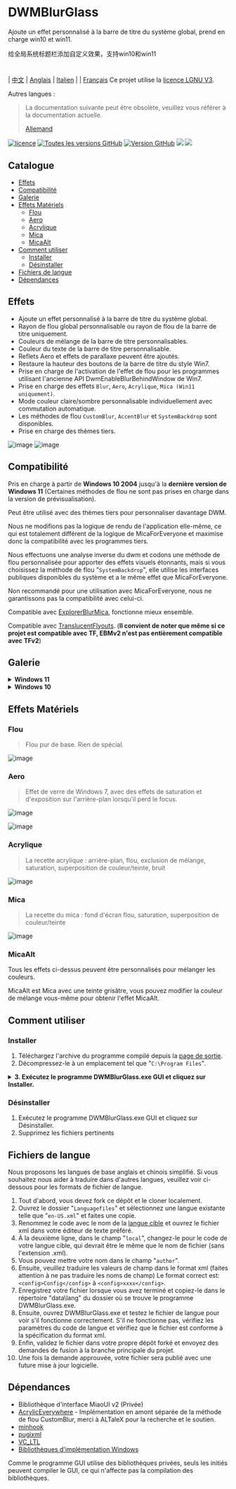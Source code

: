 # DWMBlurGlass
Ajoute un effet personnalisé à la barre de titre du système global, prend en charge win10 et win11.

给全局系统标题栏添加自定义效果，支持win10和win11
#
| [中文](/README_ZH.md) | [Anglais](/README.md) | [Italien](/README_IT.md) |  | [Français](/README_FR.md)
Ce projet utilise la [licence LGNU V3](/COPYING.LESSER).

Autres langues :
> La documentation suivante peut être obsolète, veuillez vous référer à la documentation actuelle.
>
> [Allemand](/README_DE.md)


[![licence](https://img.shields.io/github/license/Maplespe/DWMBlurGlass.svg)](https://www.gnu.org/licenses/lgpl-3.0.en.html)
[![Toutes les versions GitHub](https://img.shields.io/github/downloads/Maplespe/DWMBlurGlass/total.svg)](https://github.com/Maplespe/DWMBlurGlass/releases)
[![Version GitHub](https://img.shields.io/github/release/Maplespe/DWMBlurGlass.svg)](https://github.com/Maplespe/DWMBlurGlass/releases/latest)
<img src="https://img.shields.io/badge/language-c++-F34B7D.svg"/>
<img src="https://img.shields.io/github/last-commit/Maplespe/DWMBlurGlass.svg"/>  

## Catalogue
- [Effets](#effets)
- [Compatibilité](#compatibilité)
- [Galerie](#galerie)
- [Effets Matériels](#effets-matériels)
  - [Flou](#flou)
  - [Aero](#aero)
  - [Acrylique](#acrylique)
  - [Mica](#mica)
  - [MicaAlt](#micaalt)
- [Comment utiliser](#comment-utiliser)
  - [Installer](#installer)
  - [Désinstaller](#désinstaller)
- [Fichiers de langue](#fichiers-de-langue)
- [Dépendances](#dépendances)

## Effets
* Ajoute un effet personnalisé à la barre de titre du système global.
* Rayon de flou global personnalisable ou rayon de flou de la barre de titre uniquement.
* Couleurs de mélange de la barre de titre personnalisables.
* Couleur du texte de la barre de titre personnalisable.
* Reflets Aero et effets de parallaxe peuvent être ajoutés.
* Restaure la hauteur des boutons de la barre de titre du style Win7.
* Prise en charge de l'activation de l'effet de flou pour les programmes utilisant l'ancienne API DwmEnableBlurBehindWindow de Win7.
* Prise en charge des effets `Blur`, `Aero`, `Acrylique`, `Mica (Win11 uniquement)`.
* Mode couleur claire/sombre personnalisable individuellement avec commutation automatique.
* Les méthodes de flou `CustomBlur`, `AccentBlur` et `SystemBackdrop` sont disponibles.
* Prise en charge des thèmes tiers.

![image](/Screenshot/001701.png)
![image](/Screenshot/10307.png)

## Compatibilité
Pris en charge à partir de **Windows 10 2004** jusqu'à la **dernière version de Windows 11** (Certaines méthodes de flou ne sont pas prises en charge dans la version de prévisualisation).

Peut être utilisé avec des thèmes tiers pour personnaliser davantage DWM.

Nous ne modifions pas la logique de rendu de l'application elle-même, ce qui est totalement différent de la logique de MicaForEveryone et maximise donc la compatibilité avec les programmes tiers.

Nous effectuons une analyse inverse du dwm et codons une méthode de flou personnalisée pour apporter des effets visuels étonnants, mais si vous choisissez la méthode de flou "`SystemBackdrop`", elle utilise les interfaces publiques disponibles du système et a le même effet que MicaForEveryone.

Non recommandé pour une utilisation avec MicaForEveryone, nous ne garantissons pas la compatibilité avec celui-ci.

Compatible avec [ExplorerBlurMica](https://github.com/Maplespe/ExplorerBlurMica), fonctionne mieux ensemble.

Compatible avec [TranslucentFlyouts](https://github.com/ALTaleX531/TranslucentFlyouts). (**Il convient de noter que même si ce projet est compatible avec TF, EBMv2 n'est pas entièrement compatible avec TFv2**)

## Galerie
<details><summary><b>Windows 11</b></summary>
  
![image](/Screenshot/10307.png)

![image](/Screenshot/102134.png)

> Activer "Remplacer l'effet Mica DWMAPI (win11)"

![image](/Screenshot/013521.png)
</details>

<details><summary><b>Windows 10</b></summary>

![image](/Screenshot/001701.png)

![image](/Screenshot/100750.png)

Utilisation de thèmes tiers

> Activer "Étendre les effets aux bordures (win10)"

> Activer "Effet de réflexion Aero (win10)"

> Activer "Réduire la hauteur des boutons de la barre de titre (style win7)"

![image](/Screenshot/025410.png)

</details>

## Effets Matériels
### Flou
> Flou pur de base. Rien de spécial.

![image](/Screenshot/blur.png)

### Aero
> Effet de verre de Windows 7, avec des effets de saturation et d'exposition sur l'arrière-plan lorsqu'il perd le focus.

![image](/Screenshot/aero.png)

![image](/Screenshot/aero_inactive.png)

### Acrylique
> La recette acrylique : arrière-plan, flou, exclusion de mélange, saturation, superposition de couleur/teinte, bruit

![image](/Screenshot/acrylic.png)

### Mica
> La recette du mica : fond d'écran flou, saturation, superposition de couleur/teinte

![image](/Screenshot/mica.png)

### MicaAlt
Tous les effets ci-dessus peuvent être personnalisés pour mélanger les couleurs.

MicaAlt est Mica avec une teinte grisâtre, vous pouvez modifier la couleur de mélange vous-même pour obtenir l'effet MicaAlt.

## Comment utiliser

### Installer
1. Téléchargez l'archive du programme compilé depuis la [page de sortie](https://github.com/Maplespe/DWMBlurGlass/releases).
2. Décompressez-le à un emplacement tel que "`C:\Program Files`".
<details><summary><b>3. Exécutez le programme DWMBlurGlass.exe GUI et cliquez sur Installer.</b></summary>

![image](/Screenshot/012746.png)

> Si le message "L'installation a réussi ! Mais vous n'avez pas encore téléchargé un fichier de symboles valide, veuillez le télécharger depuis la page "Symboles" avant de pouvoir l'utiliser !" s'affiche, vous devez cliquer sur la page des Symboles et cliquer sur Télécharger avant de pouvoir l'utiliser.

>**Notez que vous pourriez recevoir des notifications similaires à l'avenir, en particulier après des mises à jour système.**

![image](/Screenshot/012924.png)

</details>

### Désinstaller
1. Exécutez le programme DWMBlurGlass.exe GUI et cliquez sur Désinstaller.
2. Supprimez les fichiers pertinents

## Fichiers de langue
Nous proposons les langues de base anglais et chinois simplifié.
Si vous souhaitez nous aider à traduire dans d'autres langues, veuillez voir ci-dessous pour les formats de fichier de langue.

1. Tout d'abord, vous devez fork ce dépôt et le cloner localement.
2. Ouvrez le dossier "`Languagefiles`" et sélectionnez une langue existante telle que "`en-US.xml`" et faites une copie.
3. Renommez le code avec le nom de la [langue cible](https://learn.microsoft.com/fr-fr/windows/win32/intl/locale-names) et ouvrez le fichier xml dans votre éditeur de texte préféré.
4. À la deuxième ligne, dans le champ "`local`", changez-le pour le code de votre langue cible, qui devrait être le même que le nom de fichier (sans l'extension .xml).
5. Vous pouvez mettre votre nom dans le champ "`author`".
6. Ensuite, veuillez traduire les valeurs de champ dans le format xml (faites attention à ne pas traduire les noms de champ) Le format correct est:`<config>Config</config>` à `<config>xxxx</config>`.
7. Enregistrez votre fichier lorsque vous avez terminé et copiez-le dans le répertoire "data\lang" du dossier où se trouve le programme DWMBlurGlass.exe.
8. Ensuite, ouvrez DWMBlurGlass.exe et testez le fichier de langue pour voir s'il fonctionne correctement. S'il ne fonctionne pas, vérifiez les paramètres du code de langue et vérifiez que le fichier est conforme à la spécification du format xml.
9. Enfin, validez le fichier dans votre propre dépôt forké et envoyez des demandes de fusion à la branche principale du projet.
10. Une fois la demande approuvée, votre fichier sera publié avec une future mise à jour logicielle.

## Dépendances
* Bibliothèque d'interface MiaoUI v2 (Privée)
* [AcrylicEverywhere](https://github.com/ALTaleX531/AcrylicEverywhere) - Implémentation en amont séparée de la méthode de flou CustomBlur, merci à ALTaleX pour la recherche et le soutien.
* [minhook](https://github.com/m417z/minhook)
* [pugixml](https://github.com/zeux/pugixml)
* [VC_LTL](https://github.com/Chuyu-Team/VC-LTL5)
* [Bibliothèques d'implémentation Windows](https://github.com/Microsoft/wil)

Comme le programme GUI utilise des bibliothèques privées, seuls les initiés peuvent compiler le GUI, ce qui n'affecte pas la compilation des bibliothèques.

